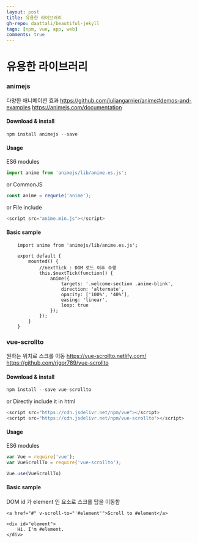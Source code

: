 ```yaml
---  
layout: post
title: 유용한 라이브러리
gh-repo: daattali/beautiful-jekyll
tags: [npm, vue, app, web]
comments: true
---  
```


# 유용한 라이브러리

### animejs
다양한 애니메이션 효과
https://github.com/juliangarnier/anime#demos-and-examples
https://animejs.com/documentation

#### Download & install
```javascript
npm install animejs --save
```
#### Usage
ES6 modules
```javascript
import anime from 'animejs/lib/anime.es.js';
```
or CommonJS
```javascript
const anime = requrie('anime');
```
or File include
```javascript
<script src="anime.min.js"></script>
```
#### Basic sample
~~~
    import anime from 'animejs/lib/anime.es.js';

    export default {
        mounted() {
            //nextTick : DOM 로드 이후 수행
            this.$nextTick(function() {
                anime({
                    targets: '.welcome-section .anime-blink',
                    direction: 'alternate',
                    opacity: ['100%', '40%'],
                    easing: 'linear',
                    loop: true
                });
            });
        }
    }
~~~
  
  
### vue-scrollto
원하는 위치로 스크롤 이동
https://vue-scrollto.netlify.com/
https://github.com/rigor789/vue-scrollto

#### Download & install
```javascript
npm install --save vue-scrollto
```
or Directly include it in html
```javascript
<script src="https://cdn.jsdelivr.net/npm/vue"></script>
<script src="https://cdn.jsdelivr.net/npm/vue-scrollto"></script>
```

#### Usage
ES6 modules
```javascript
var Vue = require('vue');
var VueScrollTo = require('vue-scrollto');

Vue.use(VueScrollTo)
```

#### Basic sample
DOM id 가 element 인 요소로 스크롤 탑을 이동함
~~~
<a href="#" v-scroll-to="'#element'">Scroll to #element</a>

<div id="element">
    Hi. I'm #element.
</div>
~~~
